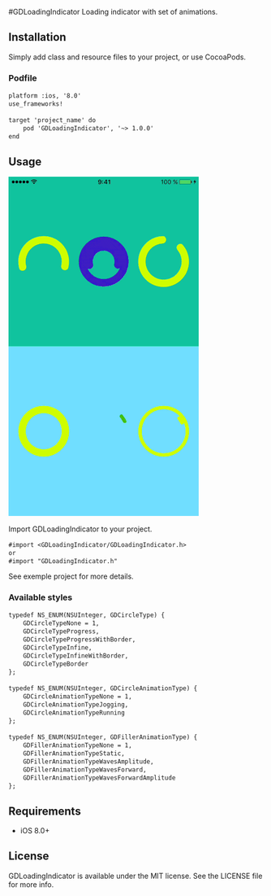#GDLoadingIndicator
Loading indicator with set of animations.

## Installation
Simply add class and resource files to your project, or use CocoaPods.

### Podfile
```
platform :ios, '8.0'
use_frameworks!

target 'project_name' do
	pod 'GDLoadingIndicator', '~> 1.0.0'
end
```

## Usage
![Alt text](GDLoadingIndicator.gif?raw=true "Example gif")

Import GDLoadingIndicator to your project. 

```
#import <GDLoadingIndicator/GDLoadingIndicator.h>
or
#import "GDLoadingIndicator.h"
```

See exemple project for more details.

### Available styles

```
typedef NS_ENUM(NSUInteger, GDCircleType) {
    GDCircleTypeNone = 1,
    GDCircleTypeProgress,
    GDCircleTypeProgressWithBorder,
    GDCircleTypeInfine,
    GDCircleTypeInfineWithBorder,
    GDCircleTypeBorder
};

typedef NS_ENUM(NSUInteger, GDCircleAnimationType) {
    GDCircleAnimationTypeNone = 1,
    GDCircleAnimationTypeJogging,
    GDCircleAnimationTypeRunning
};

typedef NS_ENUM(NSUInteger, GDFillerAnimationType) {
    GDFillerAnimationTypeNone = 1,
    GDFillerAnimationTypeStatic,
    GDFillerAnimationTypeWavesAmplitude,
    GDFillerAnimationTypeWavesForward,
    GDFillerAnimationTypeWavesForwardAmplitude
};
```

## Requirements
- iOS 8.0+

## License
GDLoadingIndicator is available under the MIT license. See the LICENSE file for more info.
